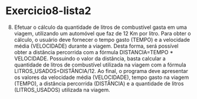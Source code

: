 # Exercicio8-lista2
8) Efetuar o cálculo da quantidade de litros de combustível gasta em uma viagem, utilizando um automóvel que faz de 12 Km por litro. Para obter o cálculo, o usuário deve fornecer o tempo gasto   (TEMPO) e a velocidade média (VELOCIDADE) durante a viagem. Desta forma, será possível obter a distância percorrida com a fórmula DISTANCIA=TEMPO * VELOCIDADE. Possuindo o valor da   distância, basta calcular a quantidade de litros de combustível utilizada na viagem com a fórmula LITROS_USADOS=DISTÂNCIA/12. Ao final, o programa deve apresentar os valores da velocidade   média (VELOCIDADE), tempo gasto na viagem (TEMPO), a distância percorrida (DISTÂNCIA) e a quantidade de litros (LITROS_USADOS) utilizada na viagem. 
